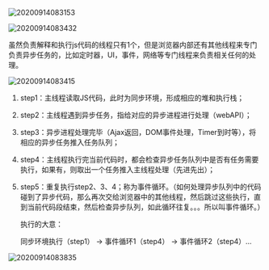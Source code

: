 ![20200914083153](https://raw.githubusercontent.com/wongabner/picgo/master/20200914083153.png)

![20200914083432](https://raw.githubusercontent.com/wongabner/picgo/master/20200914083432.png)

虽然负责解释和执行js代码的线程只有1个，但是浏览器内部还有其他线程来专门负责异步任务的，比如定时器，UI，事件，网络等专门线程来负责相关任何的处理。

![20200914083415](https://raw.githubusercontent.com/wongabner/picgo/master/20200914083415.png)

1. step1：主线程读取JS代码，此时为同步环境，形成相应的堆和执行栈；

2. step2：主线程遇到异步任务，指给对应的异步进程进行处理（webAPI）；

3. step3：异步进程处理完毕（Ajax返回，DOM事件处理，Timer到时等），将相应的异步任务推入任务队列；

4. step4：主线程执行完当前代码时，都会检查异步任务队列中是否有任务需要执行，如果有，则取出一个任务推入主线程处理（先进先出）；

5. step5：重复执行step2、3、4；称为事件循环。（如何处理异步队列中的代码碰到了异步代码，那么再次交给浏览器中的其他线程，然后跳过这些执行，直到当前代码段结束，然后检查异步队列，如此循环往复。。。所以叫事件循环。） 

   执行的大意： 

    同步环境执行（step1） -> 事件循环1（step4） -> 事件循环2（step4）…

![20200914083835](https://raw.githubusercontent.com/wongabner/picgo/master/20200914083835.png)